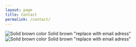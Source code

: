 ```yaml
---
layout: page
title: Contact
permalink: /contact/
---
```


<link rel="stylesheet" type="text/css" href="../assets/css/contact.css">
<img src="../assets/brown.png" class="contact-page-image" alt="Solid brown color" />
Solid brown
"replace with email adress"
<br>

<img src="../assets/brown.png" class="contact-page-image" alt="Solid brown color" />
Solid brown
"replace with email adress"
<br>
